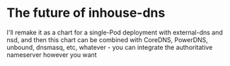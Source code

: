 # The future of inhouse-dns

I'll remake it as a chart for a single-Pod deployment with external-dns and nsd, and then this chart can be combined with CoreDNS, PowerDNS, unbound, dnsmasq, etc, whatever - you can integrate the authoritative nameserver however you want
